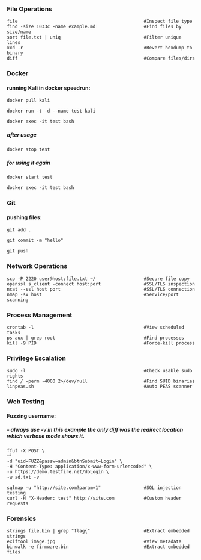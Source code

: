### File Operations
```
file                                               #Inspect file type
find -size 1033c -name example.md                  #Find files by size/name
sort file.txt | uniq                               #Filter unique lines
xxd -r                                             #Revert hexdump to binary
diff                                               #Compare files/dirs
```

### Docker
#### running Kali in docker speedrun:
```
docker pull kali

docker run -t -d --name test kali

docker exec -it test bash
```
##### after usage
```
docker stop test
```
##### for using it again
```
docker start test

docker exec -it test bash
```

### Git
#### pushing files:
```
git add .

git commit -m "hello"

git push
```

### Network Operations
```
scp -P 2220 user@host:file.txt ~/                  #Secure file copy
openssl s_client -connect host:port                #SSL/TLS inspection
ncat --ssl host port                               #SSL/TLS connection
nmap -sV host                                      #Service/port scanning
```

### Process Management
```
crontab -l                                         #View scheduled tasks
ps aux | grep root                                 #Find processes
kill -9 PID                                        #Force-kill process
```

### Privilege Escalation
```
sudo -l                                            #Check usable sudo rights
find / -perm -4000 2>/dev/null                     #Find SUID binaries
linpeas.sh                                         #Auto PEAS scanner
```

### Web Testing
#### Fuzzing username:
##### - always use -v in this example the only diff was the redirect location which verbose mode shows it.
```
ffuf -X POST \                                                                                                                   ─╯
-d "uid=FUZZ&passw=admin&btnSubmit=Login" \
-H "Content-Type: application/x-www-form-urlencoded" \
-u https://demo.testfire.net/doLogin \
-w ad.txt -v
```
```
sqlmap -u "http://site.com?param=1"                #SQL injection testing
curl -H "X-Header: test" http://site.com           #Custom header requests
```

### Forensics
```
strings file.bin | grep "flag{"                    #Extract embedded strings
exiftool image.jpg                                 #View metadata
binwalk -e firmware.bin                            #Extract embedded files
```